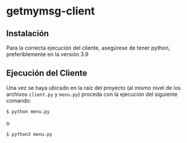 # getmymsg-client

## Instalación
Para la correcta ejecución del cliente, asegúrese de tener python, preferiblemente en la versión 3.9

## Ejecución del Cliente
Una vez se haya ubicado en la raíz del proyecto (al mismo nivel de los archivos `client.py` y `menu.py`) proceda con la ejecución del siguiente comando:

```bash
$ python menu.py
```
o 

```bash
$ python3 menu.py
```
